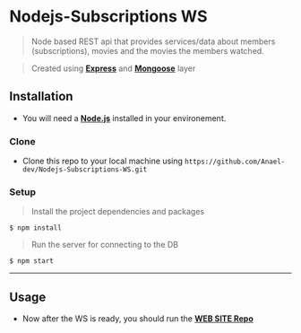 # Nodejs-Subscriptions WS

> Node based REST api that provides services/data about members (subscriptions), movies and the movies the members watched.

> Created using <a href="https://www.npmjs.com/package/express" target="_blank">**Express**</a> and <a href="https://www.npmjs.com/package/mongoose" target="_blank">**Mongoose**</a> layer


## Installation

- You will need a <a href="https://nodejs.org/en/download/" target="_blank">**Node.js**</a> installed in your environement.

### Clone

- Clone this repo to your local machine using `https://github.com/Anael-dev/Nodejs-Subscriptions-WS.git`

### Setup

> Install the project dependencies and packages

```shell
$ npm install
```

> Run the server for connecting to the DB

```shell
$ npm start
```

---

## Usage

- Now after the WS is ready, you should run the <a href="https://github.com/Anael-dev/Nodejs-Cinema-Website" target="_blank">**WEB SITE Repo**</a>
